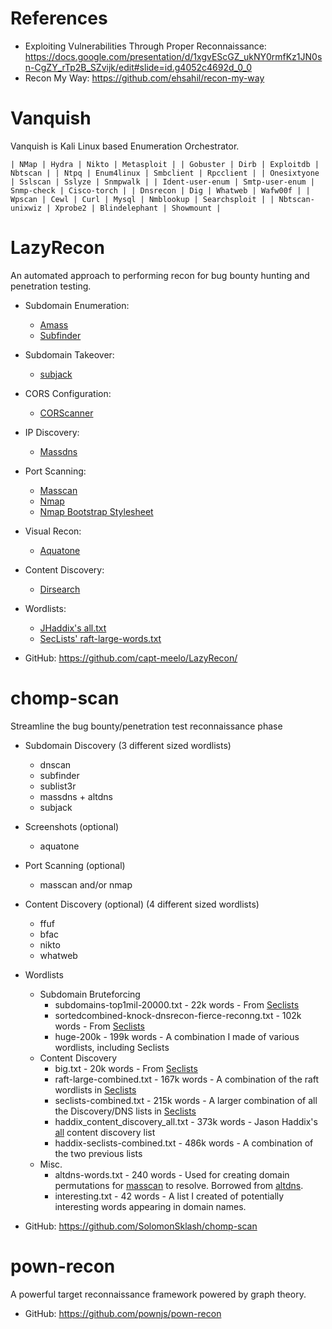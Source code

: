 # References
- Exploiting Vulnerabilities Through Proper Reconnaissance: https://docs.google.com/presentation/d/1xgvEScGZ_ukNY0rmfKz1JN0sn-CgZY_rTp2B_SZvijk/edit#slide=id.g4052c4692d_0_0
- Recon My Way: https://github.com/ehsahil/recon-my-way

# Vanquish

Vanquish is Kali Linux based Enumeration Orchestrator.

```
| NMap | Hydra | Nikto | Metasploit | | Gobuster | Dirb | Exploitdb | Nbtscan | | Ntpq | Enum4linux | Smbclient | Rpcclient | | Onesixtyone | Sslscan | Sslyze | Snmpwalk | | Ident-user-enum | Smtp-user-enum | Snmp-check | Cisco-torch | | Dnsrecon | Dig | Whatweb | Wafw00f | | Wpscan | Cewl | Curl | Mysql | Nmblookup | Searchsploit | | Nbtscan-unixwiz | Xprobe2 | Blindelephant | Showmount |
```

# LazyRecon

An automated approach to performing recon for bug bounty hunting and penetration testing.

- Subdomain Enumeration:
  - [Amass](https://github.com/OWASP/Amass)
  - [Subfinder](https://github.com/subfinder/subfinder)
- Subdomain Takeover:
  - [subjack](https://github.com/haccer/subjack)
- CORS Configuration:
  - [CORScanner](https://github.com/chenjj/CORScanner)
- IP Discovery:
  - [Massdns](https://github.com/blechschmidt/massdns)
- Port Scanning:
  - [Masscan](https://github.com/robertdavidgraham/masscan)
  - [Nmap](https://nmap.org/)
  - [Nmap Bootstrap Stylesheet](https://github.com/honze-net/nmap-bootstrap-xsl/)
- Visual Recon:
  - [Aquatone](https://github.com/michenriksen/aquatone)
- Content Discovery:
  - [Dirsearch](https://github.com/maurosoria/dirsearch)
- Wordlists:
  - [JHaddix's all.txt](https://gist.github.com/jhaddix/f64c97d0863a78454e44c2f7119c2a6a)
  - [SecLists' raft-large-words.txt](https://github.com/danielmiessler/SecLists/blob/master/Discovery/Web-Content/raft-large-words.txt)


- GitHub: https://github.com/capt-meelo/LazyRecon/

# chomp-scan

Streamline the bug bounty/penetration test reconnaissance phase

- Subdomain Discovery (3 different sized wordlists)
  - dnscan
  - subfinder
  - sublist3r
  - massdns + altdns
  - subjack
- Screenshots (optional)
  - aquatone
- Port Scanning (optional)
  - masscan and/or nmap
- Content Discovery (optional) (4 different sized wordlists)
  - ffuf
  - bfac
  - nikto
  - whatweb
- Wordlists
  - Subdomain Bruteforcing
    - subdomains-top1mil-20000.txt - 22k words - From [Seclists](https://github.com/danielmiessler/SecLists)
    - sortedcombined-knock-dnsrecon-fierce-reconng.txt - 102k words - From [Seclists](https://github.com/danielmiessler/SecLists)
    - huge-200k - 199k words - A combination I made of various wordlists, including Seclists
  - Content Discovery
    - big.txt - 20k words - From [Seclists](https://github.com/danielmiessler/SecLists)
    - raft-large-combined.txt - 167k words - A combination of the raft wordlists in [Seclists](https://github.com/danielmiessler/SecLists)
    - seclists-combined.txt - 215k words - A larger combination of all the Discovery/DNS lists in [Seclists](https://github.com/danielmiessler/SecLists)
    - haddix_content_discovery_all.txt - 373k words - Jason Haddix's [all](https://gist.github.com/jhaddix/b80ea67d85c13206125806f0828f4d10/) content discovery list
    - haddix-seclists-combined.txt - 486k words - A combination of the two previous lists
  - Misc.
    - altdns-words.txt - 240 words - Used for creating domain permutations for [masscan](https://github.com/robertdavidgraham/masscan) to resolve. Borrowed from [altdns](https://github.com/infosec-au/altdns/blob/master/words.txt).
    - interesting.txt - 42 words - A list I created of potentially interesting words appearing in domain names.


- GitHub: https://github.com/SolomonSklash/chomp-scan

# pown-recon

A powerful target reconnaissance framework powered by graph theory.

- GitHub: https://github.com/pownjs/pown-recon
